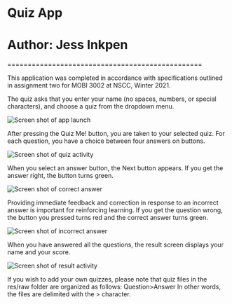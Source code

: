 # Quiz App
# Author: Jess Inkpen

================================================

This application was completed in accordance with
specifications outlined in assignment two for 
MOBI 3002 at NSCC, Winter 2021. 

The quiz asks that you enter your name (no spaces,
numbers, or special characters), and choose a quiz
from the dropdown menu. 

![Screen shot of app launch](/QuizAppScreenShots/LaunchActivity.png?raw=true) 

After pressing the Quiz Me! button, you are taken 
to your selected quiz. For each question, you have 
a choice between four answers on buttons. 

![Screen shot of quiz activity](/QuizAppScreenShots/QuizActivity.png?raw=true) 

When you select an answer button, the Next button
appears. If you get the answer right, the button 
turns green. 

![Screen shot of correct answer](/QuizAppScreenShots/CorrectAnswer.png?raw=true) 

Providing immediate feedback and correction in 
response to an incorrect answer is important for
reinforcing learning. If you get the question wrong, 
the button you pressed turns red and the correct
answer turns green. 

![Screen shot of incorrect answer](/QuizAppScreenShots/IncorrectAnswer.png?raw=true) 

When you have answered all the questions, the result
screen displays your name and your score.

![Screen shot of result activity](/QuizAppScreenShots/ResultActivity.png?raw=true) 

If you wish to add your own quizzes, please note
that quiz files in the res/raw folder are organized
as follows:
Question>Answer
In other words, the files are delimited with the >
character.

